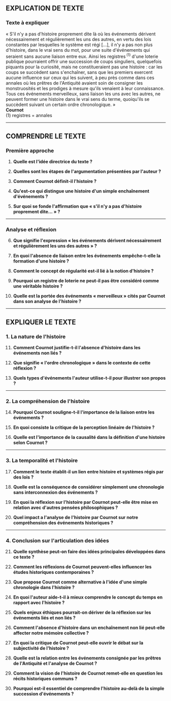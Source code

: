 ## EXPLICATION DE TEXTE

### Texte à expliquer

« S'il n'y a pas d'histoire proprement dite là où les événements dérivent nécessairement et régulièrement les uns des autres, en vertu des lois constantes par lesquelles le système est régi […], il n'y a pas non plus d'histoire, dans le vrai sens du mot, pour une suite d'événements qui seraient sans aucune liaison entre eux. Ainsi les registres&#x202F;<sup>(1)</sup> d'une loterie publique pourraient offrir une succession de coups singuliers, quelquefois piquants pour la curiosité, mais ne constitueraient pas une histoire : car les coups se succèdent sans s'enchaîner, sans que les premiers exercent aucune influence sur ceux qui les suivent, à peu près comme dans ces annales où les prêtres de l'Antiquité avaient soin de consigner les monstruosités et les prodiges à mesure qu'ils venaient à leur connaissance. Tous ces événements merveilleux, sans liaison les uns avec les autres, ne peuvent former une histoire dans le vrai sens du terme, quoiqu'ils se succèdent suivant un certain ordre chronologique. »  
**Cournot**  
(1) registres = annales  

---

## COMPRENDRE LE TEXTE

### Première approche

1. **Quelle est l'idée directrice du texte ?**

2. **Quelles sont les étapes de l'argumentation présentées par l'auteur ?**

3. **Comment Cournot définit-il l'histoire ?**

4. **Qu'est-ce qui distingue une histoire d'un simple enchaînement d'événements ?**

5. **Sur quoi se fonde l'affirmation que « s'il n'y a pas d'histoire proprement dite... » ?**

---

### Analyse et réflexion

6. **Que signifie l'expression « les événements dérivent nécessairement et régulièrement les uns des autres » ?**

7. **En quoi l'absence de liaison entre les événements empêche-t-elle la formation d'une histoire ?**

8. **Comment le concept de régularité est-il lié à la notion d'histoire ?**

9. **Pourquoi un registre de loterie ne peut-il pas être considéré comme une véritable histoire ?**

10. **Quelle est la portée des événements « merveilleux » cités par Cournot dans son analyse de l'histoire ?**

---

## EXPLIQUER LE TEXTE

### 1. La nature de l'histoire

11. **Comment Cournot justifie-t-il l'absence d'histoire dans les événements non liés ?**

12. **Que signifie « l'ordre chronologique » dans le contexte de cette réflexion ?**

13. **Quels types d'événements l'auteur utilise-t-il pour illustrer son propos ?**

---

### 2. La compréhension de l'histoire

14. **Pourquoi Cournot souligne-t-il l'importance de la liaison entre les événements ?**

15. **En quoi consiste la critique de la perception linéaire de l'histoire ?**

16. **Quelle est l'importance de la causalité dans la définition d'une histoire selon Cournot ?**

---

### 3. La temporalité et l'histoire

17. **Comment le texte établit-il un lien entre histoire et systèmes régis par des lois ?**

18. **Quelle est la conséquence de considérer simplement une chronologie sans interconnexion des événements ?**

19. **En quoi la réflexion sur l'histoire par Cournot peut-elle être mise en relation avec d'autres pensées philosophiques ?**

20. **Quel impact a l'analyse de l'histoire par Cournot sur notre compréhension des événements historiques ?**

---

### 4. Conclusion sur l'articulation des idées

21. **Quelle synthèse peut-on faire des idées principales développées dans ce texte ?**

22. **Comment les réflexions de Cournot peuvent-elles influencer les études historiques contemporaines ?**

23. **Que propose Cournot comme alternative à l'idée d'une simple chronologie dans l'histoire ?**

24. **En quoi l'auteur aide-t-il à mieux comprendre le concept du temps en rapport avec l'histoire ?**

25. **Quels enjeux éthiques pourrait-on dériver de la réflexion sur les événements liés et non liés ?**

26. **Comment l'absence d'histoire dans un enchaînement non lié peut-elle affecter notre mémoire collective ?**

27. **En quoi la critique de Cournot peut-elle ouvrir le débat sur la subjectivité de l'histoire ?**

28. **Quelle est la relation entre les événements consignée par les prêtres de l'Antiquité et l'analyse de Cournot ?**

29. **Comment la vision de l'histoire de Cournot remet-elle en question les récits historiques communs ?**

30. **Pourquoi est-il essentiel de comprendre l'histoire au-delà de la simple succession d'événements ?**